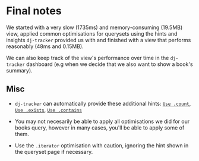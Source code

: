 # Final notes

We started with a very slow (1735ms) and memory-consuming (19.5MB) view, applied common optimisations for querysets using the hints and insights `dj-tracker` provided us with and finished with a view that performs reasonably (48ms and 0.15MB).

We can also keep track of the view's performance over time in the `dj-tracker` dashboard (e.g when we decide that we also want to show a book's summary).

## Misc

- `dj-tracker` can automatically provide these additional hints: [`Use .count`](https://docs.djangoproject.com/en/4.1/topics/db/optimization/#use-queryset-count), [`Use .exists`](https://docs.djangoproject.com/en/4.1/topics/db/optimization/#use-queryset-exists), [`Use .contains`](https://docs.djangoproject.com/en/4.1/topics/db/optimization/#use-queryset-contains-obj)

- You may not necesarily be able to apply all optimisations we did for our books query, however in many cases, you'll be able to apply some of them.

- Use the `.iterator` optimisation with caution, ignoring the hint shown in the queryset page if necessary.
